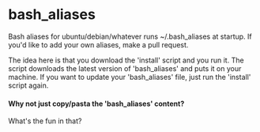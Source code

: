 # bash_aliases
Bash aliases for ubuntu/debian/whatever runs ~/.bash_aliases at startup.
If you'd like to add your own aliases, make a pull request.

The idea here is that you download the 'install' script and you run it. The script downloads the latest version of 'bash_aliases' and puts it on your machine. If you want to update your 'bash_aliases' file, just run the 'install' script again.

#### Why not just copy/pasta the 'bash_aliases' content?
What's the fun in that?
